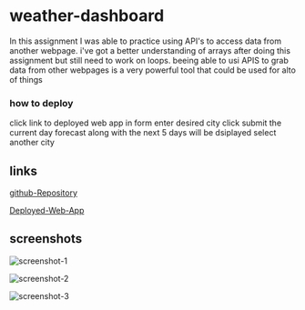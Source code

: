 # weather-dashboard
In this assignment I was able to practice using API's to access data from another webpage.
i've got a better understanding of arrays after doing this assignment but still need to work on loops.
beeing able to usi APIS to grab data from other webpages is a very powerful tool that could be used for alto of things

### how to deploy

click link to deployed web app
in form enter desired city
click submit
the current day forecast along with the next 5 days will be dsiplayed
select another city

## links

[github-Repository](https://github.com/batemanz/weather-dashboard.git)

[Deployed-Web-App](https://batemanz.github.io/weather-dashboard/)

## screenshots

![screenshot-1](./assets/images/Screen1.png)

![screenshot-2](./assets/images/Screen2.png)

![screenshot-3](./assets/images/Screen3.png)